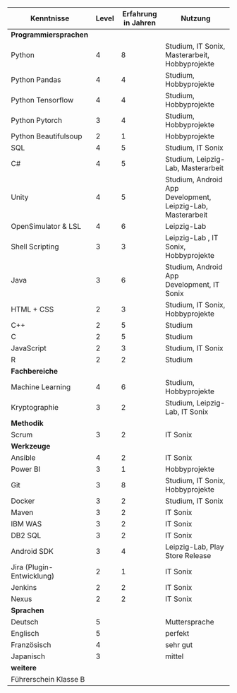 | Kenntnisse  | Level | Erfahrung in Jahren | Nutzung | 
| ------------- | ------- | ------------- | ---- |
| **Programmiersprachen**  |  |  |  |
| Python  | 4 | 8 | Studium, IT Sonix, Masterarbeit, Hobbyprojekte |
| Python Pandas  | 4 | 4 | Studium, Hobbyprojekte | 
| Python Tensorflow | 4 | 4 | Studium, Hobbyprojekte |
| Python Pytorch | 3 | 4 | Studium, Hobbyprojekte |
| Python Beautifulsoup | 2 | 1 | Hobbyprojekte |
| SQL | 4 | 5 | Studium, IT Sonix |
| C# | 4 | 5 | Studium, Leipzig-Lab, Masterarbeit |
| Unity | 4 | 5 | Studium, Android App Development, Leipzig-Lab, Masterarbeit |
| OpenSimulator & LSL | 4 | 6 | Leipzig-Lab |
| Shell Scripting | 3 | 3 |  Leipzig-Lab , IT Sonix, Hobbyprojekte |
| Java  | 3 | 6 | Studium, Android App Development, IT Sonix |
| HTML + CSS | 2 | 3 | Studium, IT Sonix, Hobbyprojekte |
| C++  | 2 | 5 | Studium |
| C  | 2 | 5 | Studium |
| JavaScript | 2 | 3 | Studium, IT Sonix |
| R | 2 | 2 | Studium |
| **Fachbereiche** |  |  |  |
| Machine Learning | 4 | 6 | Studium, Hobbyprojekte |
| Kryptographie | 3 | 2 | Studium, Leipzig-Lab, IT Sonix |
| **Methodik** |  |  |  |
| Scrum | 3 | 2 | IT Sonix |
| **Werkzeuge** |  |  |  |
| Ansible | 4 | 2 | IT Sonix |
| Power BI  | 3 | 1 | Hobbyprojekte |
| Git | 3 | 8 | Studium, IT Sonix, Hobbyprojekte |
| Docker | 3 | 2 | Studium, IT Sonix |
| Maven | 3 | 2 | IT Sonix |
| IBM WAS | 3 | 2 | IT Sonix |
| DB2 SQL | 3 | 2 | IT Sonix |
| Android SDK | 3 | 4 | Leipzig-Lab, Play Store Release | 
| Jira (Plugin-Entwicklung) | 2 | 1 | IT Sonix |
| Jenkins | 2 | 2 | IT Sonix |
| Nexus | 2 | 2 | IT Sonix |
| **Sprachen** |  |  |  |
| Deutsch | 5 |  | Muttersprache |
| Englisch | 5 |  | perfekt |
| Französisch | 4 |  | sehr gut |
| Japanisch | 3 |  | mittel |
| **weitere** |  |  |  |
| Führerschein Klasse B | |  |  |





